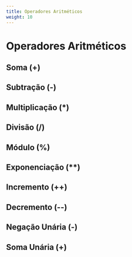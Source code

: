 ```yaml
---
title: Operadores Aritméticos
weight: 10
---
```


# Operadores Aritméticos

## Soma (+)

## Subtração (-)

## Multiplicação (*)

## Divisão (/)

## Módulo (%)

## Exponenciação (**)

## Incremento (++)

## Decremento (--)

## Negação Unária (-)

## Soma Unária (+)

